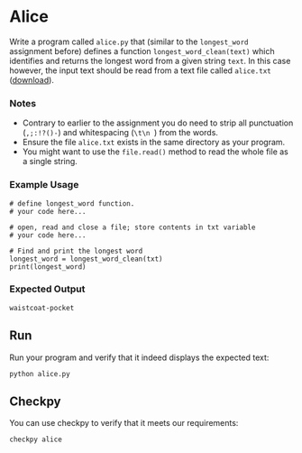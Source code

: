 # Alice

Write a program called `alice.py` that (similar to the `longest_word` assignment before) defines a function `longest_word_clean(text)` which identifies and returns the longest word from a given string `text`. In this case however, the input text should be read from a text file called `alice.txt` ([download](alice.txt)).

### Notes

- Contrary to earlier to the assignment you do need to strip all punctuation (`,;:!?()-`) and whitespacing (`\t\n `) from the words.
- Ensure the file `alice.txt` exists in the same directory as your program.
- You might want to use the `file.read()` method to read the whole file as a single string.

### Example Usage

    # define longest_word function.
    # your code here...

    # open, read and close a file; store contents in txt variable
    # your code here...

    # Find and print the longest word
    longest_word = longest_word_clean(txt)
    print(longest_word)

### Expected Output

    waistcoat-pocket

## Run

Run your program and verify that it indeed displays the expected text:

    python alice.py

## Checkpy

You can use checkpy to verify that it meets our requirements:

    checkpy alice
